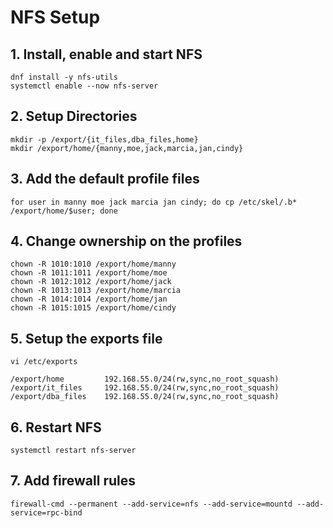 # NFS Setup
## 1. Install, enable and start NFS
```
dnf install -y nfs-utils
systemctl enable --now nfs-server
```

## 2. Setup Directories
```
mkdir -p /export/{it_files,dba_files,home}
mkdir /export/home/{manny,moe,jack,marcia,jan,cindy}
```

## 3. Add the default profile files
```
for user in manny moe jack marcia jan cindy; do cp /etc/skel/.b* /export/home/$user; done
```

## 4. Change ownership on the profiles
```
chown -R 1010:1010 /export/home/manny
chown -R 1011:1011 /export/home/moe
chown -R 1012:1012 /export/home/jack
chown -R 1013:1013 /export/home/marcia
chown -R 1014:1014 /export/home/jan
chown -R 1015:1015 /export/home/cindy
```

## 5. Setup the exports file
`vi /etc/exports`
```
/export/home         192.168.55.0/24(rw,sync,no_root_squash)
/export/it_files     192.168.55.0/24(rw,sync,no_root_squash)
/export/dba_files    192.168.55.0/24(rw,sync,no_root_squash)
```

## 6. Restart NFS
`systemctl restart nfs-server`

## 7. Add firewall rules
`firewall-cmd --permanent --add-service=nfs --add-service=mountd --add-service=rpc-bind`
